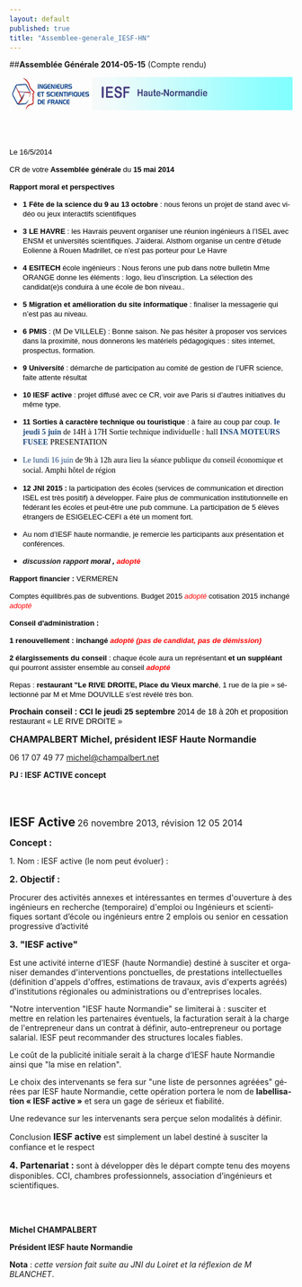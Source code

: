 ```yaml
---
layout: default
published: true
title: "Assemblee-generale_IESF-HN"
---
```


##**Assemblée Générale 2014-05-15**
(Compte rendu)


<BODY LANG="fr-FR" LINK="#0000ff" DIR="LTR">
<P STYLE="margin-bottom: 0.02in"><IMG SRC="/media/i_b39efb477ddacd5a_html_17d96a84.jpg" NAME="Image 4" ALIGN=BOTTOM WIDTH=605 HEIGHT=59 BORDER=0></P>
<P STYLE="margin-bottom: 0.02in"><BR><BR>
</P>
<P STYLE="margin-bottom: 0.02in"><FONT COLOR="#000000"><FONT FACE="Arial, serif"><FONT SIZE=2>Le
16/5/2014</FONT></FONT></FONT></P>

<P STYLE="margin-bottom: 0.02in"><FONT COLOR="#000000"><FONT FACE="Arial, serif"><FONT SIZE=2>CR
de votre </FONT></FONT></FONT><FONT COLOR="#000000"><FONT FACE="Arial, serif"><FONT SIZE=2><B>Assemblée
générale </B></FONT></FONT></FONT><FONT COLOR="#000000"><FONT FACE="Arial, serif"><FONT SIZE=2>du
</FONT></FONT></FONT><FONT COLOR="#000000"><FONT FACE="Arial, serif"><FONT SIZE=2><B>15
mai 2014</B></FONT></FONT></FONT></P>
<P STYLE="margin-bottom: 0.02in"><FONT COLOR="#000000"><FONT FACE="Arial, serif"><FONT SIZE=2><B>Rapport
moral et perspectives</B></FONT></FONT></FONT></P>
<UL>
	<LI><P STYLE="margin-bottom: 0.02in"><FONT COLOR="#000000"><FONT FACE="Arial, serif"><FONT SIZE=2><B>1
	Fête de la science du 9 au 13 octobre </B></FONT></FONT></FONT><FONT COLOR="#000000"><FONT FACE="Arial, serif"><FONT SIZE=2>:
	nous ferons un projet de stand avec vidéo ou jeux interactifs
	scientifiques</FONT></FONT></FONT></P>
	<LI><P STYLE="margin-bottom: 0.02in"><FONT COLOR="#000000"><FONT FACE="Arial, serif"><FONT SIZE=2><B>3
	LE HAVRE </B></FONT></FONT></FONT><FONT COLOR="#000000"><FONT FACE="Arial, serif"><FONT SIZE=2>:
	les Havrais peuvent organiser une réunion ingénieurs à l’ISEL
	avec ENSM et universités scientifiques. J’aiderai. Alsthom
	organise un centre d’étude Eolienne à Rouen Madrillet, ce n’est
	pas porteur pour Le Havre</FONT></FONT></FONT></P>
	<LI><P STYLE="margin-bottom: 0.02in"><FONT COLOR="#000000"><FONT FACE="Arial, serif"><FONT SIZE=2><B>4
	ESITECH </B></FONT></FONT></FONT><FONT COLOR="#000000"><FONT FACE="Arial, serif"><FONT SIZE=2>école
	ingénieurs : Nous ferons une pub dans notre bulletin Mme ORANGE
	donne les éléments : logo, lieu d’inscription. La sélection des
	candidat(e)s conduira à une école de bon niveau..</FONT></FONT></FONT></P>
	<LI><P STYLE="margin-bottom: 0.02in"><FONT COLOR="#000000"><FONT FACE="Arial, serif"><FONT SIZE=2><B>5
	Migration et amélioration du site informatique </B></FONT></FONT></FONT><FONT COLOR="#000000"><FONT FACE="Arial, serif"><FONT SIZE=2>:
	finaliser la messagerie qui n’est pas au niveau.</FONT></FONT></FONT></P>
	<LI><P STYLE="margin-bottom: 0.02in"><FONT COLOR="#000000"><FONT FACE="Arial, serif"><FONT SIZE=2><B>6
	PMIS </B></FONT></FONT></FONT><FONT COLOR="#000000"><FONT FACE="Arial, serif"><FONT SIZE=2>:
	(M De VILLELE) : Bonne saison. Ne pas hésiter à proposer vos
	services dans la proximité, nous donnerons les matériels
	pédagogiques : sites internet, prospectus, formation.</FONT></FONT></FONT></P>
	<LI><P STYLE="margin-bottom: 0.02in"><FONT COLOR="#000000"><FONT FACE="Arial, serif"><FONT SIZE=2><B>9
	Université </B></FONT></FONT></FONT><FONT COLOR="#000000"><FONT FACE="Arial, serif"><FONT SIZE=2>:
	démarche de participation au comité de gestion de l’UFR science,
	faite attente résultat</FONT></FONT></FONT></P>
	<LI><P STYLE="margin-bottom: 0.02in"><FONT COLOR="#000000"><FONT FACE="Arial, serif"><FONT SIZE=2><B>10
	IESF active </B></FONT></FONT></FONT><FONT COLOR="#000000"><FONT FACE="Arial, serif"><FONT SIZE=2>:
	projet diffusé avec ce CR, voir ave Paris si d’autres initiatives
	du même type.</FONT></FONT></FONT></P>
	<LI><P STYLE="margin-bottom: 0.02in"><FONT COLOR="#000000"><FONT FACE="Arial, serif"><FONT SIZE=2><B>11
	Sorties à caractère technique ou touristique </B></FONT></FONT></FONT><FONT COLOR="#000000"><FONT FACE="Arial, serif"><FONT SIZE=2>:
	à faire au coup par coup. </FONT></FONT></FONT><FONT COLOR="#1f497d"><FONT FACE="Calibri,Bold, serif"><B>le
	jeudi 5 juin </B></FONT></FONT><FONT COLOR="#000000"><FONT FACE="Calibri, serif">de
	14H à 17H Sortie technique individuelle : hall </FONT></FONT><FONT COLOR="#1f497d"><FONT FACE="Calibri,Bold, serif"><B>INSA
	MOTEURS FUSEE </B></FONT></FONT><FONT COLOR="#000000"><FONT FACE="Calibri, serif">PRESENTATION</FONT></FONT></P>
	<LI><P STYLE="margin-bottom: 0.02in"><FONT COLOR="#1f497d"><FONT FACE="Calibri, serif">Le
	lundi 16 juin </FONT></FONT><FONT COLOR="#000000"><FONT FACE="Calibri, serif">de
	9h à 12h aura lieu la séance publique du conseil économique et
	social. Amphi hôtel de région</FONT></FONT></P>
	<LI><P STYLE="margin-bottom: 0.02in"><FONT COLOR="#000000"><FONT FACE="Arial, serif"><FONT SIZE=2><B>12
	JNI 2015 : </B></FONT></FONT></FONT><FONT COLOR="#000000"><FONT FACE="Arial, serif"><FONT SIZE=2>la
	participation des écoles (services de communication et direction
	ISEL est très positif) à développer. Faire plus de communication
	institutionnelle en fédérant les écoles et peut-être une pub
	commune. La participation de 5 élèves étrangers de ESIGELEC-CEFI
	a été un moment fort.</FONT></FONT></FONT></P>
	<LI><P STYLE="margin-bottom: 0.02in"><FONT COLOR="#000000"><FONT FACE="Arial, serif"><FONT SIZE=2>Au
	nom d’IESF haute normandie, je remercie les participants aux
	présentation et conférences.</FONT></FONT></FONT></P>
	<LI><P STYLE="margin-bottom: 0.02in"><FONT FACE="Arial, serif"><FONT SIZE=2><I><B>discussion
	rapport </B></I></FONT></FONT><FONT COLOR="#000000"><FONT FACE="Arial, serif"><FONT SIZE=2><I><B>moral
	, </B></I></FONT></FONT></FONT><FONT COLOR="#ff0000"><FONT FACE="Arial, serif"><FONT SIZE=2><I><B>adopté</B></I></FONT></FONT></FONT></P>
</UL>
<P STYLE="margin-bottom: 0.02in"><FONT COLOR="#000000"><FONT FACE="Arial, serif"><FONT SIZE=2><B>Rapport
financier : </B></FONT></FONT></FONT><FONT COLOR="#000000"><FONT FACE="Arial, serif"><FONT SIZE=2>VERMEREN</FONT></FONT></FONT></P>
<P STYLE="margin-bottom: 0.02in"><FONT COLOR="#000000"><FONT FACE="Arial, serif"><FONT SIZE=2>Comptes
équilibrés.pas de subventions. Budget 2015 </FONT></FONT></FONT><FONT COLOR="#ff0000"><FONT FACE="Arial, serif"><FONT SIZE=2><I>adopté
</I></FONT></FONT></FONT><FONT COLOR="#000000"><FONT FACE="Arial, serif"><FONT SIZE=2>cotisation
2015 inchangé </FONT></FONT></FONT><FONT COLOR="#ff0000"><FONT FACE="Arial, serif"><FONT SIZE=2><I>adopté</I></FONT></FONT></FONT></P>
<P STYLE="margin-bottom: 0.02in"><FONT COLOR="#000000"><FONT FACE="Arial, serif"><FONT SIZE=2><B>Conseil
d'administration :</B></FONT></FONT></FONT></P>
<P STYLE="margin-bottom: 0.02in"><FONT COLOR="#000000"><FONT FACE="Arial, serif"><FONT SIZE=2><B>1
renouvellement : inchangé </B></FONT></FONT></FONT><FONT COLOR="#ff0000"><FONT FACE="Arial, serif"><FONT SIZE=2><I><B>adopté
(pas de candidat, pas de démission)</B></I></FONT></FONT></FONT></P>
<P STYLE="margin-bottom: 0.02in"><FONT COLOR="#000000"><FONT FACE="Arial, serif"><FONT SIZE=2><B>2
élargissements du conseil </B></FONT></FONT></FONT><FONT COLOR="#000000"><FONT FACE="Arial, serif"><FONT SIZE=2>:
chaque école aura un représentant </FONT></FONT></FONT><FONT COLOR="#000000"><FONT FACE="Arial, serif"><FONT SIZE=2><B>et
un suppléant </B></FONT></FONT></FONT><FONT COLOR="#000000"><FONT FACE="Arial, serif"><FONT SIZE=2>qui
pourront assister ensemble au conseil </FONT></FONT></FONT><FONT COLOR="#ff0000"><FONT FACE="Arial, serif"><FONT SIZE=2><I><B>adopté</B></I></FONT></FONT></FONT></P>
<P STYLE="margin-bottom: 0.02in"><FONT COLOR="#000000"><FONT FACE="Arial, serif"><FONT SIZE=2>Repas
: </FONT></FONT></FONT><FONT COLOR="#000000"><FONT FACE="Arial, serif"><FONT SIZE=2><B>restaurant
&quot;Le RIVE DROITE, Place du Vieux marché</B></FONT></FONT></FONT><FONT COLOR="#000000"><FONT FACE="Arial, serif"><FONT SIZE=2>,
1 rue de la pie » sélectionné par M et Mme DOUVILLE s’est révélé
très bon.</FONT></FONT></FONT></P>
<P STYLE="margin-bottom: 0.02in"><FONT COLOR="#000000"><FONT FACE="Arial, serif"><B>Prochain
conseil : CCI le jeudi 25 septembre </B></FONT></FONT><FONT COLOR="#000000"><FONT FACE="Arial, serif">2014
de 18 à 20h et proposition restaurant «&nbsp;LE RIVE DROITE&nbsp;»</FONT></FONT></P>
<P STYLE="margin-bottom: 0.02in"><FONT SIZE=3><B>CHAMPALBERT Michel,
président IESF Haute Normandie</B></FONT></P>
<P STYLE="margin-bottom: 0.02in">06 17 07 49
77		<A HREF="mailto:michel@champalbert.net">michel@champalbert.net</A></P>
<P STYLE="margin-bottom: 0.02in"><B>PJ&nbsp;: IESF ACTIVE concept</B></P>
<P STYLE="margin-bottom: 0.02in"><BR><BR>
</P>
<P STYLE="margin-bottom: 0.02in; page-break-before: always"><FONT SIZE=4 STYLE="font-size: 16pt"><B>IESF
Active</B></FONT><FONT SIZE=3><B> </B></FONT><FONT SIZE=3>26 novembre
2013, révision 12 05 2014</FONT></P>
<P STYLE="margin-bottom: 0.02in"><FONT SIZE=3><B>Concept :</B></FONT></P>
<P STYLE="margin-bottom: 0.02in">1. Nom : IESF active (le nom peut
évoluer) :</P>
<P STYLE="margin-bottom: 0.02in"><FONT SIZE=3><B>2. Objectif :</B></FONT></P>
<P STYLE="margin-bottom: 0.02in">Procurer des activités annexes et
intéressantes en termes d'ouverture à des ingénieurs en recherche
(temporaire) d'emploi ou Ingénieurs et scientifiques sortant d’école
ou ingénieurs entre 2 emplois ou senior en cessation progressive
d’activité</P>
<P STYLE="margin-bottom: 0.02in"><FONT SIZE=3><B>3. &quot;IESF
active&quot;</B></FONT></P>
<P STYLE="margin-bottom: 0.02in">Est une activité interne d’IESF
(haute Normandie) destiné à susciter et organiser demandes
d'interventions ponctuelles, de prestations intellectuelles
(définition d'appels d'offres, estimations de travaux, avis
d'experts agréés) d'institutions régionales ou administrations ou
d'entreprises locales.</P>
<P STYLE="margin-bottom: 0.02in">&quot;Notre intervention &quot;IESF
haute Normandie&quot; se limiterai à : susciter et mettre en
relation les partenaires éventuels, la facturation serait à la
charge de l'entrepreneur dans un contrat à définir,
auto-entrepreneur ou portage salarial. IESF peut recommander des
structures locales fiables.</P>
<P STYLE="margin-bottom: 0.02in">Le coût de la publicité initiale
serait à la charge d’IESF haute Normandie ainsi que &quot;la mise
en relation&quot;.</P>
<P STYLE="margin-bottom: 0.02in">Le choix des intervenants se fera
sur &quot;une liste de personnes agréées&quot; gérées par IESF
haute Normandie, cette opération portera le nom de <B>labellisation
« IESF active »</B> et sera un gage de sérieux et fiabilité.</P>
<P STYLE="margin-bottom: 0.02in">Une redevance sur les intervenants
sera perçue selon modalités à définir.</P>
<P STYLE="margin-bottom: 0.02in">Conclusion <FONT SIZE=3><B>IESF
active</B></FONT> est simplement un label destiné à susciter la
confiance et le respect</P>
<P STYLE="margin-bottom: 0.02in"><FONT SIZE=3><B>4. Partenariat :</B></FONT>
sont à développer dès le départ compte tenu des moyens
disponibles. CCI, chambres professionnels, association d’ingénieurs
et scientifiques.</P>
<P STYLE="margin-bottom: 0.02in"><BR><BR>
</P>
<P STYLE="margin-bottom: 0.02in"><B>Michel CHAMPALBERT</B></P>
<P STYLE="margin-bottom: 0.02in"><B>Président IESF haute Normandie</B></P>
<P STYLE="margin-bottom: 0.02in"><B>Nota</B> : <I>cette version fait
suite au JNI du Loiret et la réflexion de M BLANCHET</I>.</P>
</BODY>
